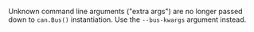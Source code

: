 Unknown command line arguments ("extra args") are no longer passed down to `can.Bus()` instantiation. Use the `--bus-kwargs` argument instead.